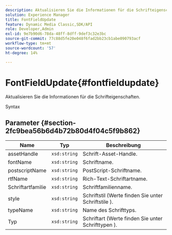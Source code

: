 ```yaml
---
description: Aktualisieren Sie die Informationen für die Schrifteigenschaften.
solution: Experience Manager
title: FontFieldUpdate
feature: Dynamic Media Classic,SDK/API
role: Developer,Admin
exl-id: 9e7b90d6-78da-48ff-8dff-9def3c32e3bc
source-git-commit: 77c88d5fe20e048f6fad2bb23cb1abe090793acf
workflow-type: tm+mt
source-wordcount: '57'
ht-degree: 14%

---
```


# FontFieldUpdate{#fontfieldupdate}

Aktualisieren Sie die Informationen für die Schrifteigenschaften.

Syntax

## Parameter {#section-2fc9bea56b6d4b72b80d4f04c5f9b862}

| Name | Typ | Beschreibung |
|---|---|---|
| assetHandle | `xsd:string` | Schrift-Asset-Handle. |
| fontName | `xsd:string` | Schriftname. |
| postscriptName | `xsd:string` | PostScript-Schriftname. |
| rtfName | `xsd:string` | Rich-Text-Schriftartname. |
| Schriftartfamilie | `xsd:string` | Schriftfamilienname. |
| style | `xsd:string` | Schriftstil (Werte finden Sie unter Schriftstile ). |
| typeName | `xsd:string` | Name des Schrifttyps. |
| Typ | `xsd:string` | Schriftart (Werte finden Sie unter Schrifttypen ). |
